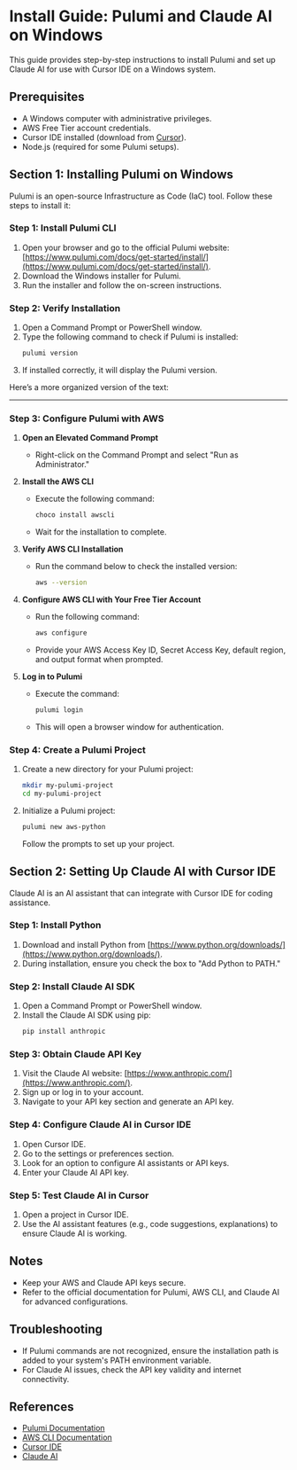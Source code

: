 # Install Guide: Pulumi and Claude AI on Windows

This guide provides step-by-step instructions to install Pulumi and set up Claude AI for use with Cursor IDE on a Windows system.

## Prerequisites
- A Windows computer with administrative privileges.
- AWS Free Tier account credentials.
- Cursor IDE installed (download from [Cursor](https://cursor.so/)).
- Node.js (required for some Pulumi setups).

## Section 1: Installing Pulumi on Windows

Pulumi is an open-source Infrastructure as Code (IaC) tool. Follow these steps to install it:

### Step 1: Install Pulumi CLI
1. Open your browser and go to the official Pulumi website: [https://www.pulumi.com/docs/get-started/install/](https://www.pulumi.com/docs/get-started/install/).
2. Download the Windows installer for Pulumi.
3. Run the installer and follow the on-screen instructions.

### Step 2: Verify Installation
1. Open a Command Prompt or PowerShell window.
2. Type the following command to check if Pulumi is installed:
   ```bash
   pulumi version
   ```
3. If installed correctly, it will display the Pulumi version.

Here’s a more organized version of the text:

---

### Step 3: Configure Pulumi with AWS

1. **Open an Elevated Command Prompt**
   - Right-click on the Command Prompt and select "Run as Administrator."

2. **Install the AWS CLI**
   - Execute the following command:
     ```bash
     choco install awscli
     ```
   - Wait for the installation to complete.

3. **Verify AWS CLI Installation**
   - Run the command below to check the installed version:
     ```bash
     aws --version
     ```

4. **Configure AWS CLI with Your Free Tier Account**
   - Run the following command:
     ```bash
     aws configure
     ```
   - Provide your AWS Access Key ID, Secret Access Key, default region, and output format when prompted.

5. **Log in to Pulumi**
   - Execute the command:
     ```bash
     pulumi login
     ```
   - This will open a browser window for authentication.

### Step 4: Create a Pulumi Project
1. Create a new directory for your Pulumi project:
   ```bash
   mkdir my-pulumi-project
   cd my-pulumi-project
   ```
2. Initialize a Pulumi project:
   ```bash
   pulumi new aws-python
   ```
   Follow the prompts to set up your project.

## Section 2: Setting Up Claude AI with Cursor IDE

Claude AI is an AI assistant that can integrate with Cursor IDE for coding assistance.

### Step 1: Install Python
1. Download and install Python from [https://www.python.org/downloads/](https://www.python.org/downloads/).
2. During installation, ensure you check the box to "Add Python to PATH."

### Step 2: Install Claude AI SDK
1. Open a Command Prompt or PowerShell window.
2. Install the Claude AI SDK using pip:
   ```bash
   pip install anthropic
   ```

### Step 3: Obtain Claude API Key
1. Visit the Claude AI website: [https://www.anthropic.com/](https://www.anthropic.com/).
2. Sign up or log in to your account.
3. Navigate to your API key section and generate an API key.

### Step 4: Configure Claude AI in Cursor IDE
1. Open Cursor IDE.
2. Go to the settings or preferences section.
3. Look for an option to configure AI assistants or API keys.
4. Enter your Claude AI API key.

### Step 5: Test Claude AI in Cursor
1. Open a project in Cursor IDE.
2. Use the AI assistant features (e.g., code suggestions, explanations) to ensure Claude AI is working.

## Notes
- Keep your AWS and Claude API keys secure.
- Refer to the official documentation for Pulumi, AWS CLI, and Claude AI for advanced configurations.

## Troubleshooting
- If Pulumi commands are not recognized, ensure the installation path is added to your system's PATH environment variable.
- For Claude AI issues, check the API key validity and internet connectivity.

## References
- [Pulumi Documentation](https://www.pulumi.com/docs/)
- [AWS CLI Documentation](https://docs.aws.amazon.com/cli/latest/userguide/cli-chap-welcome.html)
- [Cursor IDE](https://cursor.so/)
- [Claude AI](https://www.anthropic.com/)
